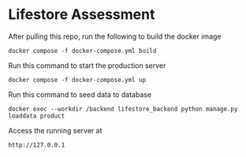 # Lifestore Assessment


After pulling this repo, run the following to build the docker image
```
docker compose -f docker-compose.yml build
```

Run this command to start the production server
```
docker compose -f docker-compose.yml up
```

Run this command to seed data to database
```
docker exec --workdir /backend lifestore_backend python manage.py loaddata product
```

Access the running server at
```
http://127.0.0.1
```
